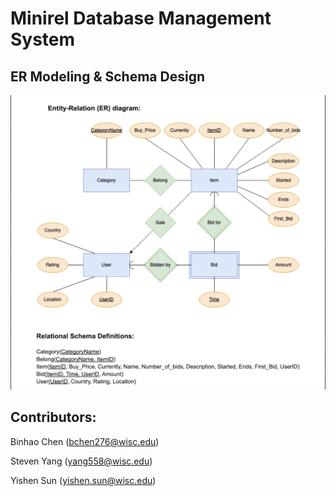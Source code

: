 # Minirel Database Management System

## ER Modeling & Schema Design
<img width="666" alt="2023-06-01 14 57 51" src="https://github.com/stevenYang914/Minirel_DBMS/blob/main/2.%20ER%20Modeling%20&%20Schema%20Design/%E6%88%AA%E5%B1%8F2023-06-01%2014.57.51.png?raw=true">



## Contributors:

Binhao Chen (bchen276@wisc.edu)

Steven Yang (yang558@wisc.edu) 

Yishen Sun (yishen.sun@wisc.edu)
